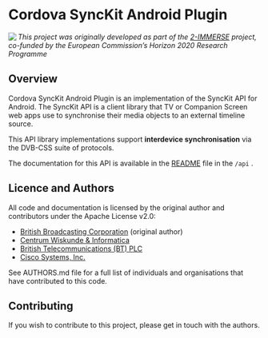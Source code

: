 # Cordova SyncKit Android Plugin
<img src="https://2immerse.eu/wp-content/uploads/2016/04/2-IMM_150x50.png" align="left"/><em>This project was originally developed as part of the <a href="https://2immerse.eu/">2-IMMERSE</a> project, co-funded by the European Commission’s <a hef="http://ec.europa.eu/programmes/horizon2020/">Horizon 2020</a> Research Programme</em>

## Overview

Cordova SyncKit Android Plugin is an implementation of the SyncKit API for Android. The SyncKit API is a client library that TV or Companion Screen web apps use to synchronise their media objects to an external timeline source. 

This API library implementations  support **interdevice synchronisation** via the DVB-CSS suite of protocols.

The documentation for this API is available in the [README](https://gitlab-ext.irt.de/2-immerse/synckit/tree/master/api) file in the ```/api``` .

## Licence and Authors

All code and documentation is licensed by the original author and contributors under the Apache License v2.0:

* [British Broadcasting Corporation](http://www.bbc.co.uk/rd) (original author)
* [Centrum Wiskunde & Informatica](http://www.cwi.nl/)
* [British Telecommunications (BT) PLC](http://www.bt.com/)
* [Cisco Systems, Inc.](https://www.cisco.com/)

See AUTHORS.md file for a full list of individuals and organisations that have
contributed to this code.

## Contributing

If you wish to contribute to this project, please get in touch with the authors.